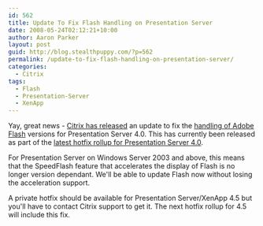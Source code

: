 ```yaml
---
id: 562
title: Update To Fix Flash Handling on Presentation Server
date: 2008-05-24T02:12:21+10:00
author: Aaron Parker
layout: post
guid: http://blog.stealthpuppy.com/?p=562
permalink: /update-to-fix-flash-handling-on-presentation-server/
categories:
  - Citrix
tags:
  - Flash
  - Presentation-Server
  - XenApp
---
```

Yay, great news - [Citrix has released](http://community.citrix.com/display/~derekt/2008/05/23/New+HRP+enhances+Flash+version+support) an update to fix the [handling of Adobe Flash](https://stealthpuppy.com/terminal-server/updating-flash-on-presentation-server-consider-speedflash-first) versions for Presentation Server 4.0. This has currently been released as part of the [latest hotfix rollup for Presentation Server 4.0](http://support.citrix.com/article/CTX116264#speedscreen).

For Presentation Server on Windows Server 2003 and above, this means that the SpeedFlash feature that accelerates the display of Flash is no longer version dependant. We'll be able to update Flash now without losing the acceleration support.

A private hotfix should be available for Presentation Server/XenApp 4.5 but you'll have to contact Citrix support to get it. The next hotfix rollup for 4.5 will include this fix.